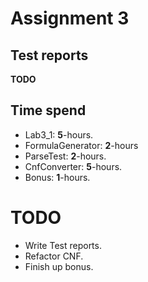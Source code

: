 # Assignment 3

## Test reports
**TODO**

## Time spend
- Lab3_1: **5**-hours.
- FormulaGenerator: **2**-hours
- ParseTest: **2**-hours.
- CnfConverter: **5**-hours.
- Bonus: **1**-hours.

# TODO
- Write Test reports.
- Refactor CNF.
- Finish up bonus.
